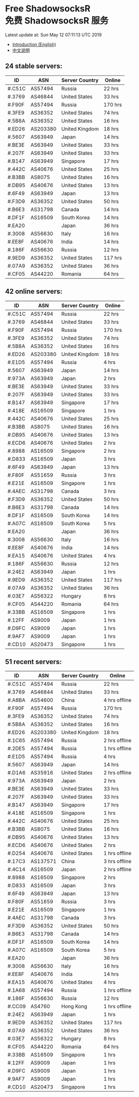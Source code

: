 # Free ShadowsocksR<br>免费 ShadowsocksR 服务

Latest update at: Sun May 12 07:11:13 UTC 2019

- [Introduction (English)](https://voken.io/en/latest/services/autossr.html)
- [中文说明](https://voken.io/zh_CN/latest/services/autossr.html)


## 24 stable servers:

| ID | ASN | Server Country | Online |
| ------ | ------ | ------ | ------ |
| #.C51C | AS57494 | Russia | 22 hrs |
| #.3769 | AS46844 | United States | 33 hrs |
| #.F90F | AS57494 | Russia | 170 hrs |
| #.3FE9 | AS36352 | United States | 74 hrs |
| #.5B8A | AS36352 | United States | 16 hrs |
| #.ED26 | AS203380 | United Kingdom | 18 hrs |
| #.5607 | AS63949 | Japan | 14 hrs |
| #.BE3E | AS63949 | United States | 33 hrs |
| #.207F | AS63949 | United States | 33 hrs |
| #.B147 | AS63949 | Singapore | 17 hrs |
| #.442C | AS40676 | United States | 25 hrs |
| #.B3BB | AS8075 | United States | 16 hrs |
| #.DB95 | AS40676 | United States | 13 hrs |
| #.6F49 | AS63949 | Japan | 13 hrs |
| #.F3D9 | AS36352 | United States | 50 hrs |
| #.B6E3 | AS31798 | Canada | 14 hrs |
| #.DF1F | AS16509 | South Korea | 14 hrs |
| #.EA20 |  | Japan | 36 hrs |
| #.3008 | AS56630 | Italy | 16 hrs |
| #.EE8F | AS40676 | India | 14 hrs |
| #.186F | AS56630 | Russia | 12 hrs |
| #.9ED9 | AS36352 | United States | 117 hrs |
| #.07A9 | AS36352 | United States | 36 hrs |
| #.CF05 | AS44220 | Romania | 64 hrs |

## 42 online servers:

| ID | ASN | Server Country | Online |
| ------ | ------ | ------ | ------ |
| #.C51C | AS57494 | Russia | 22 hrs |
| #.3769 | AS46844 | United States | 33 hrs |
| #.F90F | AS57494 | Russia | 170 hrs |
| #.3FE9 | AS36352 | United States | 74 hrs |
| #.5B8A | AS36352 | United States | 16 hrs |
| #.ED26 | AS203380 | United Kingdom | 18 hrs |
| #.E1D5 | AS57494 | Russia | 4 hrs |
| #.5607 | AS63949 | Japan | 14 hrs |
| #.973A | AS63949 | Japan | 2 hrs |
| #.BE3E | AS63949 | United States | 33 hrs |
| #.207F | AS63949 | United States | 33 hrs |
| #.B147 | AS63949 | Singapore | 17 hrs |
| #.418E | AS16509 | Singapore | 1 hrs |
| #.442C | AS40676 | United States | 25 hrs |
| #.B3BB | AS8075 | United States | 16 hrs |
| #.DB95 | AS40676 | United States | 13 hrs |
| #.ECD6 | AS40676 | United States | 2 hrs |
| #.8988 | AS16509 | Singapore | 2 hrs |
| #.D833 | AS16509 | Japan | 3 hrs |
| #.6F49 | AS63949 | Japan | 13 hrs |
| #.F80F | AS51659 | Russia | 3 hrs |
| #.E21E | AS16509 | Singapore | 1 hrs |
| #.4AEC | AS31798 | Canada | 3 hrs |
| #.F3D9 | AS36352 | United States | 50 hrs |
| #.B6E3 | AS31798 | Canada | 14 hrs |
| #.DF1F | AS16509 | South Korea | 14 hrs |
| #.A07C | AS16509 | South Korea | 5 hrs |
| #.EA20 |  | Japan | 36 hrs |
| #.3008 | AS56630 | Italy | 16 hrs |
| #.EE8F | AS40676 | India | 14 hrs |
| #.EA15 | AS40676 | United States | 4 hrs |
| #.186F | AS56630 | Russia | 12 hrs |
| #.24E2 | AS63949 | Japan | 1 hrs |
| #.9ED9 | AS36352 | United States | 117 hrs |
| #.07A9 | AS36352 | United States | 36 hrs |
| #.03E7 | AS56322 | Hungary | 8 hrs |
| #.CF05 | AS44220 | Romania | 64 hrs |
| #.33BB | AS16509 | Singapore | 1 hrs |
| #.12FF | AS9009 | Japan | 1 hrs |
| #.D9FC | AS9009 | Japan | 1 hrs |
| #.9AF7 | AS9009 | Japan | 1 hrs |
| #.CD10 | AS20473 | Singapore | 1 hrs |

## 51 recent servers:

| ID | ASN | Server Country | Online |
| ------ | ------ | ------ | ------ |
| #.C51C | AS57494 | Russia | 22 hrs |
| #.3769 | AS46844 | United States | 33 hrs |
| #.A8BA | AS54600 | China | 4 hrs offline |
| #.F90F | AS57494 | Russia | 170 hrs |
| #.3FE9 | AS36352 | United States | 74 hrs |
| #.5B8A | AS36352 | United States | 16 hrs |
| #.ED26 | AS203380 | United Kingdom | 18 hrs |
| #.1C65 | AS57494 | Russia | 2 hrs offline |
| #.2DE5 | AS57494 | Russia | 1 hrs offline |
| #.E1D5 | AS57494 | Russia | 4 hrs |
| #.5607 | AS63949 | Japan | 14 hrs |
| #.D1A6 | AS35916 | United States | 2 hrs offline |
| #.973A | AS63949 | Japan | 2 hrs |
| #.BE3E | AS63949 | United States | 33 hrs |
| #.207F | AS63949 | United States | 33 hrs |
| #.B147 | AS63949 | Singapore | 17 hrs |
| #.418E | AS16509 | Singapore | 1 hrs |
| #.442C | AS40676 | United States | 25 hrs |
| #.B3BB | AS8075 | United States | 16 hrs |
| #.DB95 | AS40676 | United States | 13 hrs |
| #.ECD6 | AS40676 | United States | 2 hrs |
| #.D254 | AS40676 | United States | 1 hrs offline |
| #.17C3 | AS137571 | China | 3 hrs offline |
| #.4C14 | AS16509 | Japan | 2 hrs offline |
| #.8988 | AS16509 | Singapore | 2 hrs |
| #.D833 | AS16509 | Japan | 3 hrs |
| #.6F49 | AS63949 | Japan | 13 hrs |
| #.F80F | AS51659 | Russia | 3 hrs |
| #.E21E | AS16509 | Singapore | 1 hrs |
| #.4AEC | AS31798 | Canada | 3 hrs |
| #.F3D9 | AS36352 | United States | 50 hrs |
| #.B6E3 | AS31798 | Canada | 14 hrs |
| #.DF1F | AS16509 | South Korea | 14 hrs |
| #.A07C | AS16509 | South Korea | 5 hrs |
| #.EA20 |  | Japan | 36 hrs |
| #.3008 | AS56630 | Italy | 16 hrs |
| #.EE8F | AS40676 | India | 14 hrs |
| #.EA15 | AS40676 | United States | 4 hrs |
| #.1A68 | AS57494 | Russia | 1 hrs offline |
| #.186F | AS56630 | Russia | 12 hrs |
| #.CC09 | AS4760 | Hong Kong | 1 hrs offline |
| #.24E2 | AS63949 | Japan | 1 hrs |
| #.9ED9 | AS36352 | United States | 117 hrs |
| #.07A9 | AS36352 | United States | 36 hrs |
| #.03E7 | AS56322 | Hungary | 8 hrs |
| #.CF05 | AS44220 | Romania | 64 hrs |
| #.33BB | AS16509 | Singapore | 1 hrs |
| #.12FF | AS9009 | Japan | 1 hrs |
| #.D9FC | AS9009 | Japan | 1 hrs |
| #.9AF7 | AS9009 | Japan | 1 hrs |
| #.CD10 | AS20473 | Singapore | 1 hrs |


